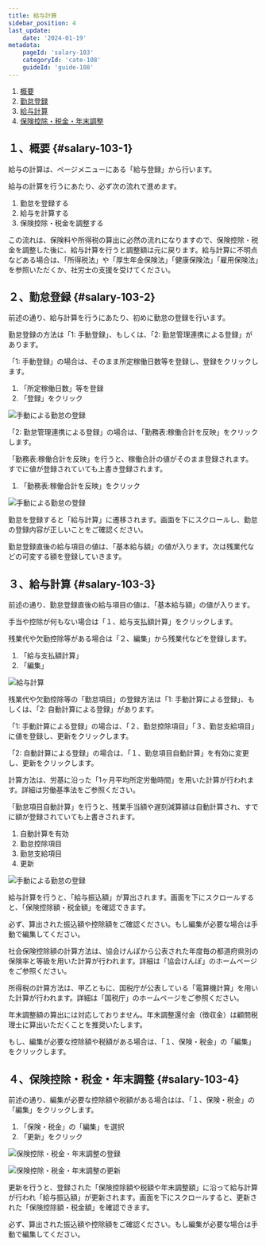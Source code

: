 ```yaml
---
title: 給与計算
sidebar_position: 4
last_update: 
    date: '2024-01-19'
metadata: 
    pageId: 'salary-103'
    categoryId: 'cate-108'
    guideId: 'guide-108'
---
```


1. [概要](#salary-103-1)
2. [勤怠登録](#salary-103-2)
3. [給与計算](#salary-103-3)
4. [保険控除・税金・年末調整](#salary-103-4)

## １、概要 {#salary-103-1}

給与の計算は、ページメニューにある「給与登録」から行います。

給与の計算を行うにあたり、必ず次の流れで進めます。

1. 勤怠を登録する
2. 給与を計算する
3. 保険控除・税金を調整する

この流れは、保険料や所得税の算出に必然の流れになりますので、保険控除・税金を調整した後に、給与計算を行うと調整額は元に戻ります。給与計算に不明点などある場合は、「所得税法」や「厚生年金保険法」「健康保険法」「雇用保険法」を参照いただくか、社労士の支援を受けてください。

## ２、勤怠登録 {#salary-103-2}

前述の通り、給与計算を行うにあたり、初めに勤怠の登録を行います。

勤怠登録の方法は「1: 手動登録」、もしくは、「2: 勤怠管理連携による登録」があります。

「1: 手動登録」の場合は、そのまま所定稼働日数等を登録し、登録をクリックします。

1. 「所定稼働日数」等を登録
2. 「登録」をクリック

![手動による勤怠の登録](/img/guide/salary-103-1.png)

「2: 勤怠管理連携による登録」の場合は、「勤務表:稼働合計を反映」をクリックします。

「勤務表:稼働合計を反映」を行うと、稼働合計の値がそのまま登録されます。すでに値が登録されていても上書き登録されます。

1. 「勤務表:稼働合計を反映」をクリック

![手動による勤怠の登録](/img/guide/salary-103-2.png)

勤怠を登録すると「給与計算」に遷移されます。画面を下にスクロールし、勤怠の登録内容が正しいことをご確認ください。

勤怠登録直後の給与項目の値は、「基本給与額」の値が入ります。次は残業代などの可変する額を登録していきます。

## ３、給与計算 {#salary-103-3}

前述の通り、勤怠登録直後の給与項目の値は、「基本給与額」の値が入ります。

手当や控除が何もない場合は「１、給与支払額計算」をクリックします。

残業代や欠勤控除等がある場合は「２、編集」から残業代などを登録します。

1. 「給与支払額計算」
2. 「編集」

![給与計算](/img/guide/salary-103-3.png)

残業代や欠勤控除等の「勤怠項目」の登録方法は「1: 手動計算による登録」、もしくは、「2: 自動計算による登録」があります。

「1: 手動計算による登録」の場合は、「２、勤怠控除項目」「３、勤怠支給項目」に値を登録し、更新をクリックします。

「2: 自動計算による登録」の場合は、「１、勤怠項目自動計算」を有効に変更し、更新をクリックします。

計算方法は、労基に沿った「1ヶ月平均所定労働時間」を用いた計算が行われます。詳細は労働基準法をご参照ください。

「勤怠項目自動計算」を行うと、残業手当額や遅刻減算額は自動計算され、すでに額が登録されていても上書きされます。

1. 自動計算を有効
2. 勤怠控除項目
3. 勤怠支給項目
4. 更新

![手動による勤怠の登録](/img/guide/salary-103-4.png)

給与計算を行うと、「給与振込額」が算出されます。画面を下にスクロールすると、「保険控除額・税金額」を確認できます。

必ず、算出された振込額や控除額をご確認ください。もし編集が必要な場合は手動で編集してください。

社会保険控除額の計算方法は、協会けんぽから公表された年度毎の都道府県別の保険率と等級を用いた計算が行われます。詳細は「協会けんぽ」のホームページをご参照ください。

所得税の計算方法は、甲乙ともに、国税庁が公表している「電算機計算」を用いた計算が行われます。詳細は「国税庁」のホームページをご参照ください。

年末調整額の算出には対応しておりません。年末調整還付金（徴収金）は顧問税理士に算出いただくことを推奨いたします。

もし、編集が必要な控除額や税額がある場合は、「１、保険・税金」の「編集」をクリックします。

## ４、保険控除・税金・年末調整 {#salary-103-4}

前述の通り、編集が必要な控除額や税額がある場合はは、「１、保険・税金」の「編集」をクリックします。

1. 「保険・税金」の「編集」を選択
2. 「更新」をクリック

![保険控除・税金・年末調整の登録](/img/guide/salary-103-5.png)

![保険控除・税金・年末調整の更新](/img/guide/salary-103-6.png)

更新を行うと、登録された「保険控除額や税額や年末調整額」に沿って給与計算が行われ「給与振込額」が更新されます。画面を下にスクロールすると、更新された「保険控除額・税金額」を確認できます。

必ず、算出された振込額や控除額をご確認ください。もし編集が必要な場合は手動で編集してください。